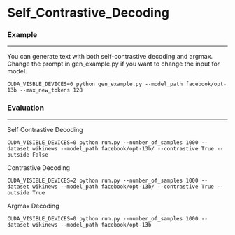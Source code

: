 # Self_Contrastive_Decoding


### Example



---
You can generate text with both self-contrastive decoding and argmax. 
Change the prompt in gen_example.py if you want to change the input for model.
```
CUDA_VISBLE_DEVICES=0 python gen_example.py --model_path facebook/opt-13b --max_new_tokens 128
```

### Evaluation
---
Self Contrastive Decoding
```
CUDA_VISIBLE_DEVICES=0 python run.py --number_of_samples 1000 --dataset wikinews --model_path facebook/opt-13b/ --contrastive True --outside False
```
Contrastive Decoding
```
CUDA_VISIBLE_DEVICES=2 python run.py --number_of_samples 1000 --dataset wikinews --model_path facebook/opt-13b/ --contrastive True --outside True
```
Argmax Decoding
```
CUDA_VISIBLE_DEVICES=0 python run.py --number_of_samples 1000 --dataset wikinews --model_path facebook/opt-13b
```

